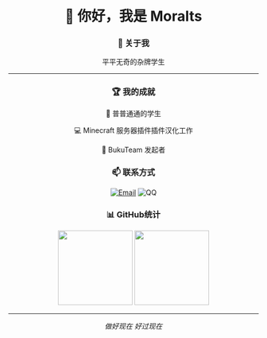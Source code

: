 <div align="center">

# 👋 你好，我是 Moralts

### 🌟 关于我

平平无奇的杂牌学生

---


### 🏆 我的成就

👀 普普通通的学生

💻 Minecraft 服务器插件插件汉化工作

👥 BukuTeam 发起者

<div align="center">

### 📫 联系方式

[![Email](https://img.shields.io/badge/Email-instars2233@outlook.com-blue?style=flat-square)](mailto:instars2233@outlook.com)
![QQ](https://img.shields.io/badge/QQ-3161826691-12B7F5?style=flat-square&logo=tencentqq)

</div>


<div align="center">

### 📊 GitHub统计

<img height="150" src="https://github-readme-stats.vercel.app/api?username=Moralts&show_icons=true&theme=default&hide_border=true" />

<img height="150" src="https://github-readme-stats.vercel.app/api/top-langs/?username=Moralts&layout=compact&theme=default&hide_border=true" />

</div>

---

<div align="center">

*做好现在 好过现在*

</div>

